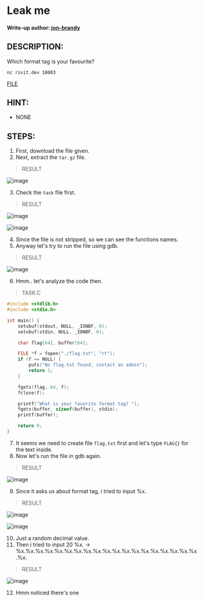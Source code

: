 # Leak me
#### Write-up author: [jon-brandy](https://github.com/jon-brandy)
## DESCRIPTION:
Which format tag is your favourite?

`nc rivit.dev 10003`

[FILE](https://github.com/Bread-Yolk/ctflearnwu/blob/d86503045d9e9e6cdcd3ea2f547b8f04697c0dc9/Assets/Binex/Leak%20me/task.tar.gz)

## HINT:
- NONE
## STEPS:
1. First, download the file given.
2. Next, extract the `tar.gz` file.

> RESULT

![image](https://user-images.githubusercontent.com/70703371/194568494-f3e089d6-6e0e-44fc-9e12-e0e567d1d5a3.png)


3. Check the `task` file first.

> RESULT

![image](https://user-images.githubusercontent.com/70703371/194568647-0176fe53-28ae-4e78-86e7-7823559f08fe.png)


![image](https://user-images.githubusercontent.com/70703371/194568758-0820270d-2000-4f14-b6ab-4dc3120ea570.png)


4. Since the file is not stripped, so we can see the functions names.
5. Anyway let's try to run the file using gdb.

> RESULT

![image](https://user-images.githubusercontent.com/70703371/194569285-4c9004d1-276c-4b45-9850-de354bf9f8bd.png)


6. Hmm.. let's analyze the code then.

> TASK.C

```c
#include <stdlib.h>
#include <stdio.h>

int main() {
    setvbuf(stdout, NULL, _IONBF, 0);
    setvbuf(stdin, NULL, _IONBF, 0);

    char flag[64], buffer[64];

    FILE *f = fopen("./flag.txt", "rt");
    if (f == NULL) {
        puts("No flag.txt found, contact an admin");
        return 1;
    }

    fgets(flag, 64, f);      
    fclose(f);

    printf("What is your favorite format tag? ");
    fgets(buffer, sizeof(buffer), stdin);
    printf(buffer);

    return 0;
}

```

7. It seems we need to create file `flag.txt` first and let's type `FLAG{}` for the text inside.
8. Now let's run the file in gdb again.

> RESULT

![image](https://user-images.githubusercontent.com/70703371/194570111-94b37b00-6117-4c2a-bf6d-af1ea2727600.png)


9. Since it asks us about format tag, i tried to input %x.

> RESULT

![image](https://user-images.githubusercontent.com/70703371/200119912-0d5c0715-4382-408b-9452-f2e92894fe5a.png)


![image](https://user-images.githubusercontent.com/70703371/200119930-86dd15f1-4fd2-411c-9a80-739865718abf.png)


10. Just a random decimal value.
11. Then i tried to input 20 %x. -> %x.%x.%x.%x.%x.%x.%x.%x.%x.%x.%x.%x.%x.%x.%x.%x.%x.%x.%x.%x.

> RESULT

![image](https://user-images.githubusercontent.com/70703371/200120066-60f3b040-9b75-4b39-b017-972d82602a6d.png)


12. Hmm noticed there's one 

